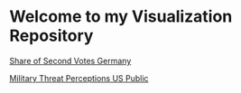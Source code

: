 # Welcome to my Visualization Repository

[Share of Second Votes Germany](https://lukedfischer.github.io/RViz/251/Zweitstimmenanteil.html)

[Military Threat Perceptions US Public](https://lukedfischer.github.io/RViz/252/Military%20Threats.html)
